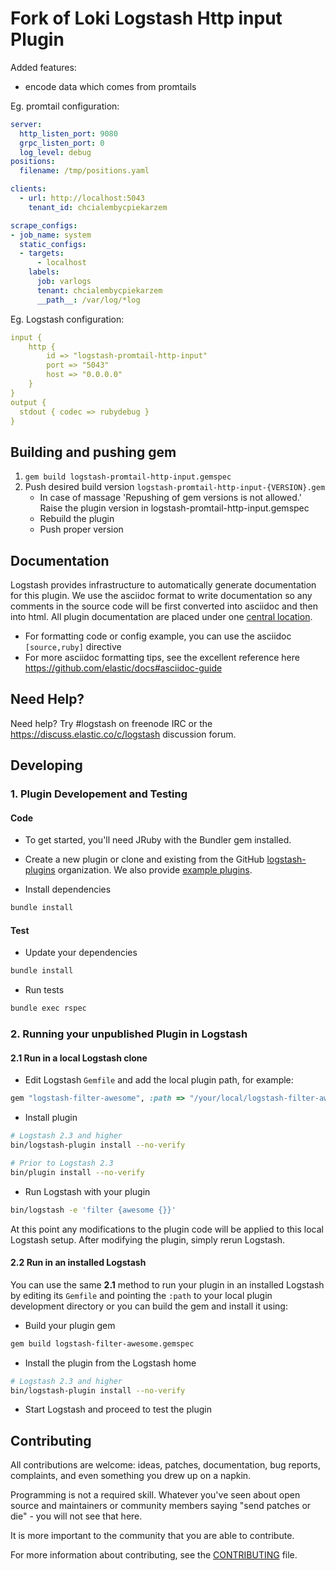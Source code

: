 # Fork of Loki Logstash Http input Plugin
Added features:
- encode data which comes from promtails

Eg. promtail configuration:
```yaml 
server:
  http_listen_port: 9080
  grpc_listen_port: 0
  log_level: debug
positions:
  filename: /tmp/positions.yaml

clients:
  - url: http://localhost:5043
    tenant_id: chcialembycpiekarzem

scrape_configs:
- job_name: system
  static_configs:
  - targets:
      - localhost
    labels:
      job: varlogs
      tenant: chcialembycpiekarzem
      __path__: /var/log/*log
```

Eg. Logstash configuration:
```yaml 
input {
    http {
        id => "logstash-promtail-http-input"
        port => "5043"  
        host => "0.0.0.0"
    }
}
output {
  stdout { codec => rubydebug }
}
```

## Building and pushing gem
1. `gem build logstash-promtail-http-input.gemspec`
2. Push desired build version `logstash-promtail-http-input-{VERSION}.gem`
    - In case of massage 'Repushing of gem versions is not allowed.' Raise the plugin version in logstash-promtail-http-input.gemspec
    - Rebuild the plugin
    - Push proper version


## Documentation

Logstash provides infrastructure to automatically generate documentation for this plugin. We use the asciidoc format to write documentation so any comments in the source code will be first converted into asciidoc and then into html. All plugin documentation are placed under one [central location](http://www.elastic.co/guide/en/logstash/current/).

- For formatting code or config example, you can use the asciidoc `[source,ruby]` directive
- For more asciidoc formatting tips, see the excellent reference here https://github.com/elastic/docs#asciidoc-guide

## Need Help?

Need help? Try #logstash on freenode IRC or the https://discuss.elastic.co/c/logstash discussion forum.

## Developing

### 1. Plugin Developement and Testing

#### Code
- To get started, you'll need JRuby with the Bundler gem installed.

- Create a new plugin or clone and existing from the GitHub [logstash-plugins](https://github.com/logstash-plugins) organization. We also provide [example plugins](https://github.com/logstash-plugins?query=example).

- Install dependencies
```sh
bundle install
```

#### Test

- Update your dependencies

```sh
bundle install
```

- Run tests

```sh
bundle exec rspec
```

### 2. Running your unpublished Plugin in Logstash

#### 2.1 Run in a local Logstash clone

- Edit Logstash `Gemfile` and add the local plugin path, for example:
```ruby
gem "logstash-filter-awesome", :path => "/your/local/logstash-filter-awesome"
```
- Install plugin
```sh
# Logstash 2.3 and higher
bin/logstash-plugin install --no-verify

# Prior to Logstash 2.3
bin/plugin install --no-verify

```
- Run Logstash with your plugin
```sh
bin/logstash -e 'filter {awesome {}}'
```
At this point any modifications to the plugin code will be applied to this local Logstash setup. After modifying the plugin, simply rerun Logstash.

#### 2.2 Run in an installed Logstash

You can use the same **2.1** method to run your plugin in an installed Logstash by editing its `Gemfile` and pointing the `:path` to your local plugin development directory or you can build the gem and install it using:

- Build your plugin gem
```sh
gem build logstash-filter-awesome.gemspec

```
- Install the plugin from the Logstash home
```sh
# Logstash 2.3 and higher
bin/logstash-plugin install --no-verify


```
- Start Logstash and proceed to test the plugin

## Contributing

All contributions are welcome: ideas, patches, documentation, bug reports, complaints, and even something you drew up on a napkin.

Programming is not a required skill. Whatever you've seen about open source and maintainers or community members  saying "send patches or die" - you will not see that here.

It is more important to the community that you are able to contribute.

For more information about contributing, see the [CONTRIBUTING](https://github.com/elastic/logstash/blob/master/CONTRIBUTING.md) file.